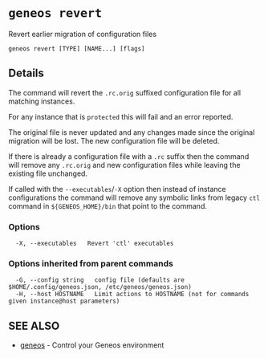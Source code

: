 # `geneos revert`

Revert earlier migration of configuration files

```text
geneos revert [TYPE] [NAME...] [flags]
```

## Details

The command will revert the `.rc.orig` suffixed configuration file
for all matching instances.

For any instance that is `protected` this will fail and an error reported.

The original file is never updated and any changes made since the
original migration will be lost. The new configuration file will be
deleted.

If there is already a configuration file with a `.rc` suffix then the
command will remove any `.rc.orig` and new configuration files while
leaving the existing file unchanged.

If called with the `--executables`/`-X` option then instead of
instance configurations the command will remove any symbolic links
from legacy `ctl` command in `${GENEOS_HOME}/bin` that point to the
command.

### Options

```text
  -X, --executables   Revert 'ctl' executables
```

### Options inherited from parent commands

```text
  -G, --config string   config file (defaults are $HOME/.config/geneos.json, /etc/geneos/geneos.json)
  -H, --host HOSTNAME   Limit actions to HOSTNAME (not for commands given instance@host parameters)
```

## SEE ALSO

* [geneos](geneos.md)	 - Control your Geneos environment
